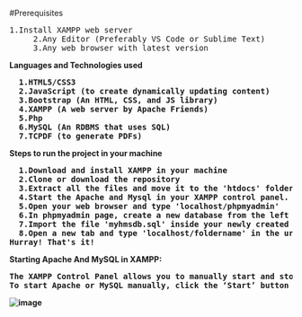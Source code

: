 #Prerequisites<br/>
<pre>1.Install XAMPP web server
     2.Any Editor (Preferably VS Code or Sublime Text)
     3.Any web browser with latest version</pre>

<b>Languages and Technologies used<b/>
 <pre>
  1.HTML5/CSS3
  2.JavaScript (to create dynamically updating content)
  3.Bootstrap (An HTML, CSS, and JS library)
  4.XAMPP (A web server by Apache Friends)
  5.Php
  6.MySQL (An RDBMS that uses SQL)
  7.TCPDF (to generate PDFs)</pre> 

<b>Steps to run the project in your machine<b/>
<pre>
  1.Download and install XAMPP in your machine
  2.Clone or download the repository
  3.Extract all the files and move it to the 'htdocs' folder of your XAMPP directory.
  4.Start the Apache and Mysql in your XAMPP control panel.
  5.Open your web browser and type 'localhost/phpmyadmin'
  6.In phpmyadmin page, create a new database from the left panel and name it as 'myhmsdb'
  7.Import the file 'myhmsdb.sql' inside your newly created database and click ok.
  8.Open a new tab and type 'localhost/foldername' in the url of your browser
Hurray! That's it!</pre>

<b>Starting Apache And MySQL in XAMPP:<b/>
<pre>
The XAMPP Control Panel allows you to manually start and stop Apache and MySQL. 
To start Apache or MySQL manually, click the ‘Start’ button under ‘Actions’.</pre>

![image](https://github.com/user-attachments/assets/92099ba9-672e-4c6b-8b0f-4eb869517fae)

